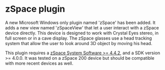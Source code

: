 # zSpace plugin

A new Microsoft Windows only plugin named 'zSpace' has been added. It adds
a new view named 'zSpaceView' that let a user interact with a zSpace
device directly. This device is designed to work with Crystal Eyes
stereo, in full screen or in a cave display. The zSpace glasses
use a head tracking system that allow the user to look around 3D
object by moving his head.

This plugin requires a [zSpace System Software >= 4.4.2](https://support.zspace.com/s/article/zSpace-System-Software-release-Required?language=en_US),
and a SDK version >= 4.0.0.
It was tested on a zSpace 200 device but should be compatible with more recent devices as well.
